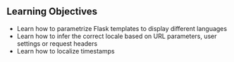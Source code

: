 ## Learning Objectives <br>
- Learn how to parametrize Flask templates to display different languages
- Learn how to infer the correct locale based on URL parameters, user settings or request headers
- Learn how to localize timestamps
